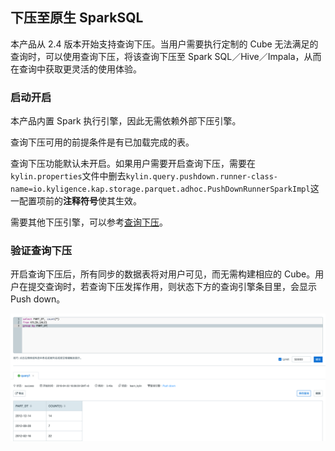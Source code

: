 ## 下压至原生 SparkSQL


本产品从 2.4 版本开始支持查询下压。当用户需要执行定制的 Cube 无法满足的查询时，可以使用查询下压，将该查询下压至 Spark SQL／Hive／Impala，从而在查询中获取更灵活的使用体验。

### 启动开启

本产品内置 Spark 执行引擎，因此无需依赖外部下压引擎。

查询下压可用的前提条件是有已加载完成的表。

查询下压功能默认未开启。如果用户需要开启查询下压，需要在`kylin.properties`文件中删去`kylin.query.pushdown.runner-class-name=io.kyligence.kap.storage.parquet.adhoc.PushDownRunnerSparkImpl`这一配置项前的**注释符号**使其生效。

需要其他下压引擎，可以参考[查询下压](README.md)。

### 验证查询下压

开启查询下压后，所有同步的数据表将对用户可见，而无需构建相应的 Cube。用户在提交查询时，若查询下压发挥作用，则状态下方的查询引擎条目里，会显示 Push down。

![](images/query_pushdown_enable.png)
